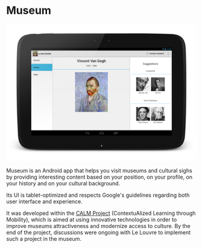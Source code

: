 Museum
======

![Museum screenshot](static/museum_screenshot.png)

Museum is an Android app that helps you visit museums and cultural sighs by providing interesting content based on
your position, on your profile, on your history and on your cultural background.

Its UI is tablet-optimized and respects Google's guidelines regarding both user interface and experience.

It was developed within the [CALM Project](https://sites.google.com/site/calmprojectutc/) (ContextuAlized Learning through Mobility), 
which is aimed at using innovative technologies in order to improve museums attractiveness and modernize access to culture.
By the end of the project, discussions were ongoing with Le Louvre to implement such a project in the museum.
